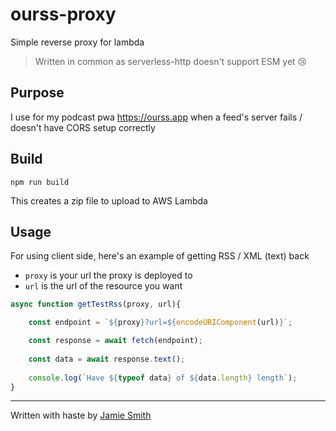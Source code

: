 # ourss-proxy

Simple reverse proxy for lambda

> Written in common as serverless-http doesn't support ESM yet 😢

## Purpose

I use for my podcast pwa <https://ourss.app> when a feed's server fails / doesn't have CORS setup correctly

## Build

`npm run build`

This creates a zip file to upload to AWS Lambda

## Usage

For using client side, here's an example of getting RSS / XML (text) back

- `proxy` is your url the proxy is deployed to
- `url` is the url of the resource you want

```js
async function getTestRss(proxy, url){

    const endpoint = `${proxy}?url=${encodeURIComponent(url)}`;

    const response = await fetch(endpoint);
    
    const data = await response.text();
    
    console.log(`Have ${typeof data} of ${data.length} length`);
}

```

---

Written with haste by [Jamie Smith](https://jsmith.dev)
